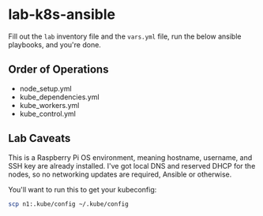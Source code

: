 # lab-k8s-ansible

Fill out the `lab` inventory file and the `vars.yml` file, run the below ansible playbooks, and you're done.

## Order of Operations

* node_setup.yml
* kube_dependencies.yml
* kube_workers.yml
* kube_control.yml

## Lab Caveats

This is a Raspberry Pi OS environment, meaning hostname, username, and SSH key are already installed. I've got local DNS and reserved DHCP for the nodes, so no networking updates are required, Ansible or otherwise.

You'll want to run this to get your kubeconfig:

```bash
scp n1:.kube/config ~/.kube/config
```